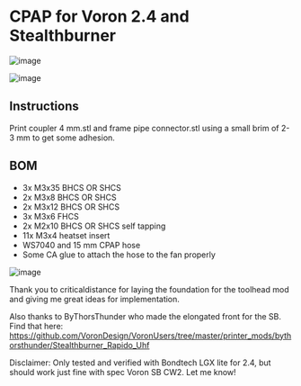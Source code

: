 # CPAP for Voron 2.4 and Stealthburner

![image](https://user-images.githubusercontent.com/37978198/213911436-9f89ef58-61e0-4f93-8960-56643ca9741a.png)

![image](https://user-images.githubusercontent.com/37978198/213911405-95745975-a38d-484e-b0d2-fbd0d3569267.png)

## Instructions

Print coupler 4 mm.stl and frame pipe connector.stl using a small brim of 2-3 mm to get some adhesion.

## BOM

*   3x M3x35 BHCS OR SHCS
*   2x M3x8 BHCS OR SHCS
*   2x M3x12 BHCS OR SHCS
*   3x M3x6 FHCS
*   2x M2x10 BHCS OR SHCS self tapping
*   11x M3x4 heatset insert
*   WS7040 and 15 mm CPAP hose
*   Some CA glue to attach the hose to the fan properly

![image](https://user-images.githubusercontent.com/37978198/213911423-fc5d8ed3-4a4f-44a5-99ed-def7ff8b448b.png)

Thank you to criticaldistance for laying the foundation for the toolhead mod and giving me great ideas for implementation.

Also thanks to ByThorsThunder who made the elongated front for the SB. Find that here: https://github.com/VoronDesign/VoronUsers/tree/master/printer_mods/bythorsthunder/Stealthburner_Rapido_Uhf

Disclaimer: Only tested and verified with Bondtech LGX lite for 2.4, but should work just fine with spec Voron SB CW2. Let me know!
